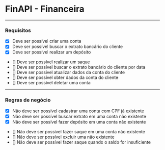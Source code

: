 # FinAPI - Financeira

---

### Requisitos

- [X] Deve ser possível criar uma conta
- [X] Deve ser possível buscar o extrato bancário do cliente 
- [X] Deve ser possível realizar um depósito 
- [] Deve ser possível realizar um saque 
- [] Deve ser possível buscar o extrato bancário do cliente por data
- [] Deve ser possível atualizar dados da conta do cliente
- [] Deve ser possível obter dados da conta do cliente
- [] Deve ser possível deletar uma conta

---

### Regras de negócio

- [X] Não deve ser possível cadastrar uma conta com CPF já existente
- [X] Não deve ser possível buscar extrato em uma conta não existente
- [X] Não deve ser possível fazer depósito em uma conta não existente
- [] Não deve ser possível fazer saque em uma conta não existente
- [] Não deve ser possível excluir uma não existente
- [] Não deve ser possível fazer saque quando o saldo for insuficiente 
